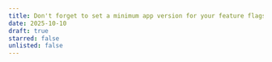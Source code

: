 ```yaml
---
title: Don't forget to set a minimum app version for your feature flags
date: 2025-10-10
draft: true
starred: false
unlisted: false
---
```

